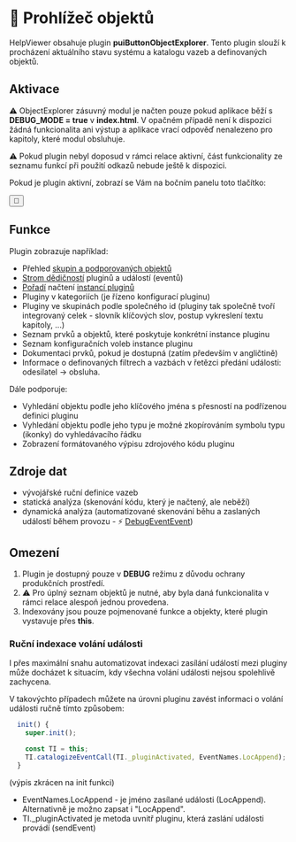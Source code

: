 # 🧩 Prohlížeč objektů

HelpViewer obsahuje plugin **puiButtonObjectExplorer**. Tento plugin slouží k procházení aktuálního stavu systému a katalogu vazeb a definovaných objektů.

## Aktivace

⚠️ ObjectExplorer zásuvný modul je načten pouze pokud aplikace běží s **DEBUG_MODE = true** v **index.html**. V opačném případě není k dispozici žádná funkcionalita ani výstup a aplikace vrací odpověď nenalezeno pro kapitoly, které modul obsluhuje.

⚠️ Pokud plugin nebyl doposud v rámci relace aktivní, část funkcionality ze seznamu funkcí při použití odkazů nebude ještě k dispozici.

Pokud je plugin aktivní, zobrazí se Vám na bočním panelu toto tlačítko:

<button class="pnl-btn" id="downP-ObjectExplorer" title="Prohlížeč objektů" aria-label="Prohlížeč objektů">🧩</button>

## Funkce

Plugin zobrazuje například:

- Přehled [skupin a podporovaných objektů][OEGroups]
- [Strom dědičností][OETree] pluginů a událostí (eventů)
- [Pořadí][OELoadOrder] načtení [instancí pluginů][PlgsList]
- Pluginy v kategoriích (je řízeno konfigurací pluginu)
- Pluginy ve skupinách podle společného id (pluginy tak společně tvoří integrovaný celek - slovník klíčových slov, postup vykreslení textu kapitoly, ...)
- Seznam prvků a objektů, které poskytuje konkrétní instance pluginu
- Seznam konfiguračních voleb instance pluginu
- Dokumentaci prvků, pokud je dostupná (zatím především v angličtině)
- Informace o definovaných filtrech a vazbách v řetězci předání události: odesilatel -> obsluha.

Dále podporuje:

- Vyhledání objektu podle jeho klíčového jména s přesností na podřízenou definici pluginu
- Vyhledání objektu podle jeho typu je možné zkopírováním symbolu typu (ikonky) do vyhledávacího řádku
- Zobrazení formátovaného výpisu zdrojového kódu pluginu

## Zdroje dat

- vývojářské ruční definice vazeb
- statická analýza (skenování kódu, který je načtený, ale neběží)
- dynamická analýza (automatizované skenování běhu a zaslaných událostí během provozu - ⚡ [DebugEventEvent][DebugEventEvent])

## Omezení

1. Plugin je dostupný pouze v **DEBUG** režimu z důvodu ochrany produkčních prostředí.
2. ⚠️ Pro úplný seznam objektů je nutné, aby byla daná funkcionalita v rámci relace alespoň jednou provedena.
3. Indexovány jsou pouze pojmenované funkce a objekty, které plugin vystavuje přes **this**.

### Ruční indexace volání události

I přes maximální snahu automatizovat indexaci zasílání událostí mezi pluginy může docházet k situacím, kdy všechna volání události nejsou spolehlivě zachycena. 

V takovýchto případech můžete na úrovni pluginu zavést informaci o volání události ručně tímto způsobem:

```javascript
  init() {
    super.init();

    const TI = this;
    TI.catalogizeEventCall(TI._pluginActivated, EventNames.LocAppend);
  }
```

(výpis zkrácen na init funkci)

- EventNames.LocAppend - je jméno zasílané události (LocAppend). Alternativně je možno zapsat i "LocAppend".
- TI._pluginActivated je metoda uvnitř pluginu, která zaslání události provádí (sendEvent)

[PlgsList]: plugins.lst.md "Seznam pluginů"
[OEGroups]: :_/README.md "Seznam kategorií"
[OETree]: :_/tree/TREE.md "Strom dědičností"
[OELoadOrder]: :_/LORDER.md "Pořadí zavádění"
[DebugEventEvent]: :_evt:DebugEventEvent.md "DebugEventEvent"
